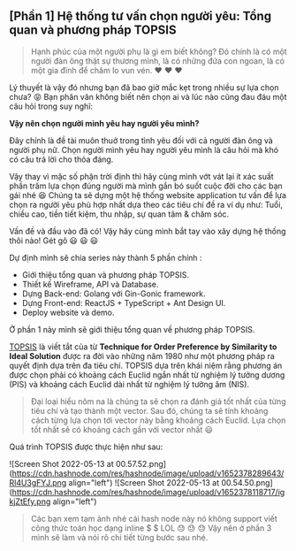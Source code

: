 ## [Phần 1] Hệ thống tư vấn chọn người yêu: Tổng quan và phương pháp TOPSIS

> Hạnh phúc của một người phụ là gì em biết không? Đó chính là có một người đàn ông thật sự thương mình, là có những đứa con ngoan, là có một gia đình để chăm lo vun vén. ❤️ ❤️ ❤️

Lý thuyết là vậy đó nhưng bạn đã bao giờ mắc kẹt trong nhiều sự lựa chọn chưa? 😝 Bạn phân vân không biết nên chọn ai và lúc nào cũng đau đáu một câu hỏi trong suy nghĩ:

**Vậy nên chọn người mình yêu hay người yêu mình?**

Đây chính là đề tài muôn thuở trong tình yêu đối với cả người đàn ông và người phụ nữ. Chọn người mình yêu hay người yêu mình là câu hỏi mà khó có câu trả lời cho thỏa đáng. 

Vậy thay vì mặc số phận trời định thì hãy cùng mình vớt vát lại ít xác suất phần trăm lựa chọn đúng người mà mình gắn bó suốt cuộc đời cho các bạn gái nhé 😆 Chúng ta sẽ dựng một hệ thống website application tư vấn để lựa chọn ra người yêu phù hợp nhất dựa theo các tiêu chí đề ra ví dụ như: Tuổi, chiều cao, tiền tiết kiệm, thu nhập, sự quan tâm & chăm sóc.

Vấn đề và đầu vào đã có! Vậy hãy cùng mình bắt tay vào xây dựng hệ thống thôi nào! Gét gô  😃 😃 😃

Dự định mình sẽ chia series này thành 5 phần chính :
- Giới thiệu tổng quan và phương pháp TOPSIS.
- Thiết kế Wireframe, API và Database.
- Dựng Back-end: Golang với Gin-Gonic framework.
- Dựng Front-end: ReactJS + TypeScript + Ant Design UI.
- Deploy website và demo.

Ở phần 1 này mình sẽ giới thiệu tổng quan về phương pháp TOPSIS.

[TOPSIS](https://en.wikipedia.org/wiki/TOPSIS) là viết tắt của từ **Technique for Order Preference by Similarity to Ideal Solution** được ra đời vào những năm 1980 như một phương pháp ra quyết định dựa trên đa tiêu chí. TOPSIS dựa trên khái niệm rằng phương án được chọn phải có khoảng cách Euclid ngắn nhất từ ​​nghiệm lý tưởng dương (PIS) và khoảng cách Euclid dài nhất từ ​​nghiệm lý tưởng âm (NIS).

> Đại loại hiểu nôm na là chúng ta sẽ chọn ra đánh giá tốt nhất của từng tiêu chí và tạo thành một vector. Sau đó, chúng ta sẽ tính khoảng cách từng lựa chọn tới vector này bằng khoảng cách Euclid. Lựa chọn tốt nhất sẽ có khoảng cách gần với vector nhất 😃

Quá trình TOPSIS được thực hiện như sau:

![Screen Shot 2022-05-13 at 00.57.52.png](https://cdn.hashnode.com/res/hashnode/image/upload/v1652378289643/Rl4U3gFYJ.png align="left")
![Screen Shot 2022-05-13 at 00.54.50.png](https://cdn.hashnode.com/res/hashnode/image/upload/v1652378118717/igkjZtEfy.png align="left")

> Các bạn xem tạm ảnh nhé cái hash node này nó không support viết công thức toán học dạng inline $ $ LOL 😓 😓 😓 Vậy nên ở phần 3 mình sẽ làm và nói rõ chi tiết từng bước sau nhé.
